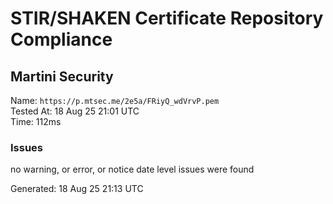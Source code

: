 # STIR/SHAKEN Certificate Repository Compliance

## Martini Security

Name: `https://p.mtsec.me/2e5a/FRiyQ_wdVrvP.pem`\
Tested At: 18 Aug 25 21:01 UTC\
Time: 112ms

### Issues

no warning, or error, or notice date level issues were found

Generated: 18 Aug 25 21:13 UTC